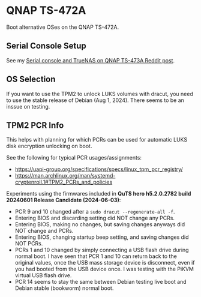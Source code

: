 # QNAP TS-472A
Boot alternative OSes on the QNAP TS-472A.

## Serial Console Setup

See my [Serial console and TrueNAS on QNAP TS-473A Reddit post](https://www.reddit.com/r/qnap/comments/11lfqgn/serial_console_and_truenas_on_qnap_ts473a/?utm_source=share&utm_medium=web3x&utm_name=web3xcss&utm_term=1&utm_content=share_button).

## OS Selection

If you want to use the TPM2 to unlock LUKS volumes with dracut, you need to use the stable release of Debian (Aug 1, 2024).
There seems to be an inssue on testing.

## TPM2 PCR Info

This helps with planning for which PCRs can be used for automatic LUKS disk encryption unlocking on boot.

See the following for typical PCR usages/assignments:
* https://uapi-group.org/specifications/specs/linux_tpm_pcr_registry/
* https://man.archlinux.org/man/systemd-cryptenroll.1#TPM2_PCRs_and_policies

Experiments using the firmwares included in **QuTS hero h5.2.0.2782 build 20240601 Release Candidate (2024-06-03)**:

* PCR 9 and 10 changed after a `sudo dracut --regenerate-all -f`.
* Entering BIOS and discarding setting did NOT change any PCRs.
* Entering BIOS, making no changes, but saving changes anyways did NOT change and PCRs.
* Entering BIOS, changing startup beep setting, and saving changes did NOT PCRs.
* PCRs 1 and 10 changed by simply connecting a USB flash drive during normal boot. I have seen that PCR 1 and 10 can return back to the original values, once the USB mass storage device is disconnect, even if you had booted from the USB device once. I was testing with the PiKVM virtual USB flash drive.
* PCR 14 seems to stay the same between Debian testing live boot and Debian stable (bookworm) normal boot.
